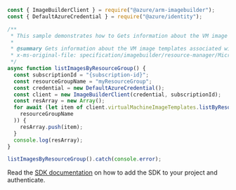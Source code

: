 ```javascript
const { ImageBuilderClient } = require("@azure/arm-imagebuilder");
const { DefaultAzureCredential } = require("@azure/identity");

/**
 * This sample demonstrates how to Gets information about the VM image templates associated with the specified resource group.
 *
 * @summary Gets information about the VM image templates associated with the specified resource group.
 * x-ms-original-file: specification/imagebuilder/resource-manager/Microsoft.VirtualMachineImages/stable/2022-02-14/examples/ListImageTemplatesByRg.json
 */
async function listImagesByResourceGroup() {
  const subscriptionId = "{subscription-id}";
  const resourceGroupName = "myResourceGroup";
  const credential = new DefaultAzureCredential();
  const client = new ImageBuilderClient(credential, subscriptionId);
  const resArray = new Array();
  for await (let item of client.virtualMachineImageTemplates.listByResourceGroup(
    resourceGroupName
  )) {
    resArray.push(item);
  }
  console.log(resArray);
}

listImagesByResourceGroup().catch(console.error);
```

Read the [SDK documentation](https://github.com/Azure/azure-sdk-for-js/blob/%40azure%2Farm-imagebuilder_2.0.0/sdk/imagebuilder/arm-imagebuilder/README.md) on how to add the SDK to your project and authenticate.

